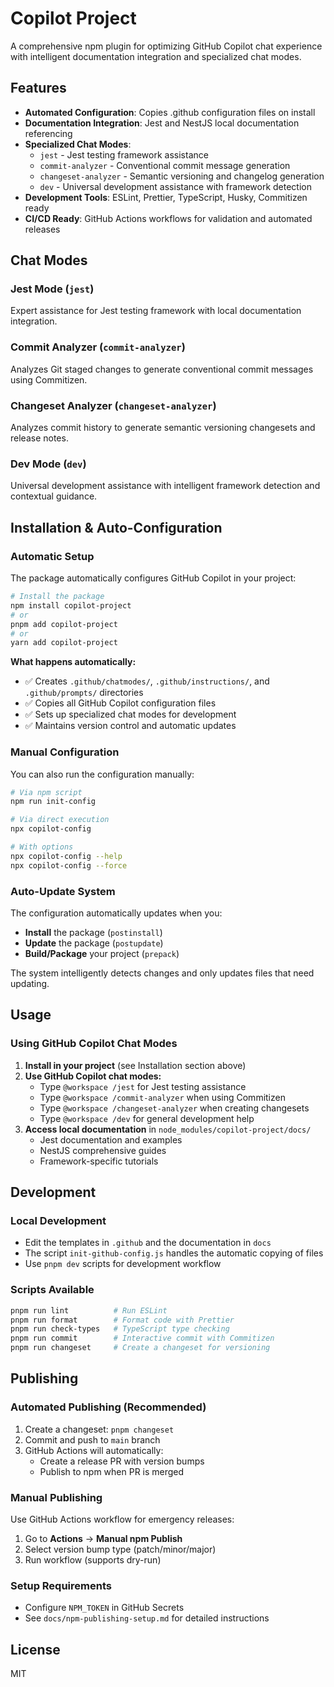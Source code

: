 # Copilot Project

A comprehensive npm plugin for optimizing GitHub Copilot chat experience with intelligent documentation integration and specialized chat modes.

## Features

- **Automated Configuration**: Copies .github configuration files on install
- **Documentation Integration**: Jest and NestJS local documentation referencing
- **Specialized Chat Modes**:
  - `jest` - Jest testing framework assistance
  - `commit-analyzer` - Conventional commit message generation
  - `changeset-analyzer` - Semantic versioning and changelog generation
  - `dev` - Universal development assistance with framework detection
- **Development Tools**: ESLint, Prettier, TypeScript, Husky, Commitizen ready
- **CI/CD Ready**: GitHub Actions workflows for validation and automated releases

## Chat Modes

### Jest Mode (`jest`)

Expert assistance for Jest testing framework with local documentation integration.

### Commit Analyzer (`commit-analyzer`)

Analyzes Git staged changes to generate conventional commit messages using Commitizen.

### Changeset Analyzer (`changeset-analyzer`)

Analyzes commit history to generate semantic versioning changesets and release notes.

### Dev Mode (`dev`)

Universal development assistance with intelligent framework detection and contextual guidance.

## Installation & Auto-Configuration

### Automatic Setup

The package automatically configures GitHub Copilot in your project:

```bash
# Install the package
npm install copilot-project
# or
pnpm add copilot-project
# or
yarn add copilot-project
```

**What happens automatically:**

- ✅ Creates `.github/chatmodes/`, `.github/instructions/`, and `.github/prompts/` directories
- ✅ Copies all GitHub Copilot configuration files
- ✅ Sets up specialized chat modes for development
- ✅ Maintains version control and automatic updates

### Manual Configuration

You can also run the configuration manually:

```bash
# Via npm script
npm run init-config

# Via direct execution
npx copilot-config

# With options
npx copilot-config --help
npx copilot-config --force
```

### Auto-Update System

The configuration automatically updates when you:

- **Install** the package (`postinstall`)
- **Update** the package (`postupdate`)
- **Build/Package** your project (`prepack`)

The system intelligently detects changes and only updates files that need updating.

## Usage

### Using GitHub Copilot Chat Modes

1. **Install in your project** (see Installation section above)
2. **Use GitHub Copilot chat modes:**
   - Type `@workspace /jest` for Jest testing assistance
   - Type `@workspace /commit-analyzer` when using Commitizen
   - Type `@workspace /changeset-analyzer` when creating changesets
   - Type `@workspace /dev` for general development help
3. **Access local documentation** in `node_modules/copilot-project/docs/`
   - Jest documentation and examples
   - NestJS comprehensive guides
   - Framework-specific tutorials

## Development

### Local Development

- Edit the templates in `.github` and the documentation in `docs`
- The script `init-github-config.js` handles the automatic copying of files
- Use `pnpm dev` scripts for development workflow

### Scripts Available

```bash
pnpm run lint          # Run ESLint
pnpm run format        # Format code with Prettier
pnpm run check-types   # TypeScript type checking
pnpm run commit        # Interactive commit with Commitizen
pnpm run changeset     # Create a changeset for versioning
```

## Publishing

### Automated Publishing (Recommended)

1. Create a changeset: `pnpm changeset`
2. Commit and push to `main` branch
3. GitHub Actions will automatically:
   - Create a release PR with version bumps
   - Publish to npm when PR is merged

### Manual Publishing

Use GitHub Actions workflow for emergency releases:

1. Go to **Actions** → **Manual npm Publish**
2. Select version bump type (patch/minor/major)
3. Run workflow (supports dry-run)

### Setup Requirements

- Configure `NPM_TOKEN` in GitHub Secrets
- See `docs/npm-publishing-setup.md` for detailed instructions

## License

MIT
